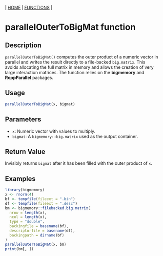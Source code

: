 | [HOME](https://github.com/Rrtk2/RRLab)  |  [FUNCTIONS](https://github.com/Rrtk2/RRLab/blob/master/docs/Functions/FunctionsOverview.md)  |

# parallelOuterToBigMat function

## Description
`parallelOuterToBigMat()` computes the outer product of a numeric vector in parallel and writes the result directly to a file-backed `big.matrix`. This avoids allocating the full matrix in memory and allows the creation of very large interaction matrices. The function relies on the **bigmemory** and **RcppParallel** packages.

## Usage
```R
parallelOuterToBigMat(x, bigmat)
```

## Parameters
- `x`: Numeric vector with values to multiply.
- `bigmat`: A `bigmemory::big.matrix` used as the output container.

## Return Value
Invisibly returns `bigmat` after it has been filled with the outer product of `x`.

## Examples
```R
library(bigmemory)
x <- rnorm(4)
bf <- tempfile(fileext = ".bin")
df <- tempfile(fileext = ".desc")
bm <- bigmemory::filebacked.big.matrix(
  nrow = length(x),
  ncol = length(x),
  type = "double",
  backingfile = basename(bf),
  descriptorfile = basename(df),
  backingpath = dirname(bf)
)
parallelOuterToBigMat(x, bm)
print(bm[, ])
```
